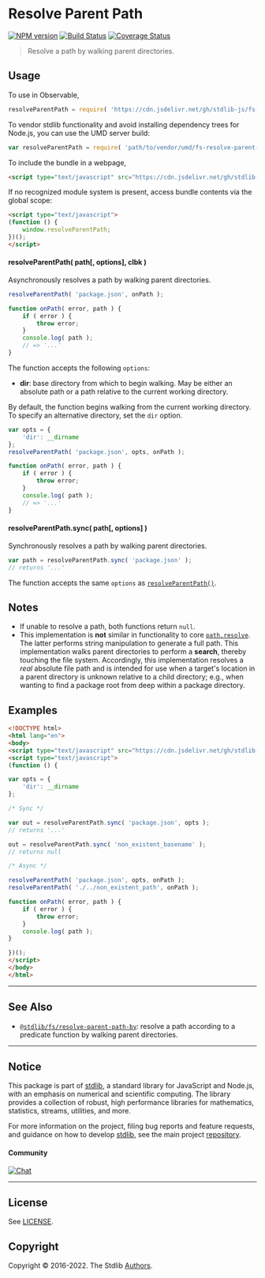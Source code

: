 <!--

@license Apache-2.0

Copyright (c) 2018 The Stdlib Authors.

Licensed under the Apache License, Version 2.0 (the "License");
you may not use this file except in compliance with the License.
You may obtain a copy of the License at

   http://www.apache.org/licenses/LICENSE-2.0

Unless required by applicable law or agreed to in writing, software
distributed under the License is distributed on an "AS IS" BASIS,
WITHOUT WARRANTIES OR CONDITIONS OF ANY KIND, either express or implied.
See the License for the specific language governing permissions and
limitations under the License.

-->

# Resolve Parent Path

[![NPM version][npm-image]][npm-url] [![Build Status][test-image]][test-url] [![Coverage Status][coverage-image]][coverage-url] <!-- [![dependencies][dependencies-image]][dependencies-url] -->

> Resolve a path by walking parent directories.



<section class="usage">

## Usage

To use in Observable,

```javascript
resolveParentPath = require( 'https://cdn.jsdelivr.net/gh/stdlib-js/fs-resolve-parent-path@umd/browser.js' )
```

To vendor stdlib functionality and avoid installing dependency trees for Node.js, you can use the UMD server build:

```javascript
var resolveParentPath = require( 'path/to/vendor/umd/fs-resolve-parent-path/index.js' )
```

To include the bundle in a webpage,

```html
<script type="text/javascript" src="https://cdn.jsdelivr.net/gh/stdlib-js/fs-resolve-parent-path@umd/browser.js"></script>
```

If no recognized module system is present, access bundle contents via the global scope:

```html
<script type="text/javascript">
(function () {
    window.resolveParentPath;
})();
</script>
```

<a name="resolve-parent-path"></a>

#### resolveParentPath( path\[, options], clbk )

Asynchronously resolves a path by walking parent directories.

```javascript
resolveParentPath( 'package.json', onPath );

function onPath( error, path ) {
    if ( error ) {
        throw error;
    }
    console.log( path );
    // => '...'
}
```

The function accepts the following `options`:

-   **dir**: base directory from which to begin walking. May be either an absolute path or a path relative to the current working directory.

By default, the function begins walking from the current working directory. To specify an alternative directory, set the `dir` option.

```javascript
var opts = {
    'dir': __dirname
};
resolveParentPath( 'package.json', opts, onPath );

function onPath( error, path ) {
    if ( error ) {
        throw error;
    }
    console.log( path );
    // => '...'
}
```

#### resolveParentPath.sync( path\[, options] )

Synchronously resolves a path by walking parent directories.

```javascript
var path = resolveParentPath.sync( 'package.json' );
// returns '...'
```

The function accepts the same `options` as [`resolveParentPath()`](#resolve-parent-path).

</section>

<!-- /.usage -->

<section class="notes">

## Notes

-   If unable to resolve a path, both functions return `null`.
-   This implementation is **not** similar in functionality to core [`path.resolve`][node-core-path-resolve]. The latter performs string manipulation to generate a full path. This implementation walks parent directories to perform a **search**, thereby touching the file system. Accordingly, this implementation resolves a _real_ absolute file path and is intended for use when a target's location in a parent directory is unknown relative to a child directory; e.g., when wanting to find a package root from deep within a package directory. 

</section>

<!-- /.notes -->

<section class="examples">

## Examples

<!-- eslint no-undef: "error" -->

```html
<!DOCTYPE html>
<html lang="en">
<body>
<script type="text/javascript" src="https://cdn.jsdelivr.net/gh/stdlib-js/fs-resolve-parent-path@umd/browser.js"></script>
<script type="text/javascript">
(function () {

var opts = {
    'dir': __dirname
};

/* Sync */

var out = resolveParentPath.sync( 'package.json', opts );
// returns '...'

out = resolveParentPath.sync( 'non_existent_basename' );
// returns null

/* Async */

resolveParentPath( 'package.json', opts, onPath );
resolveParentPath( './../non_existent_path', onPath );

function onPath( error, path ) {
    if ( error ) {
        throw error;
    }
    console.log( path );
}

})();
</script>
</body>
</html>
```

</section>

<!-- /.examples -->



<!-- Section for related `stdlib` packages. Do not manually edit this section, as it is automatically populated. -->

<section class="related">

* * *

## See Also

-   <span class="package-name">[`@stdlib/fs/resolve-parent-path-by`][@stdlib/fs/resolve-parent-path-by]</span><span class="delimiter">: </span><span class="description">resolve a path according to a predicate function by walking parent directories.</span>

</section>

<!-- /.related -->

<!-- Section for all links. Make sure to keep an empty line after the `section` element and another before the `/section` close. -->


<section class="main-repo" >

* * *

## Notice

This package is part of [stdlib][stdlib], a standard library for JavaScript and Node.js, with an emphasis on numerical and scientific computing. The library provides a collection of robust, high performance libraries for mathematics, statistics, streams, utilities, and more.

For more information on the project, filing bug reports and feature requests, and guidance on how to develop [stdlib][stdlib], see the main project [repository][stdlib].

#### Community

[![Chat][chat-image]][chat-url]

---

## License

See [LICENSE][stdlib-license].


## Copyright

Copyright &copy; 2016-2022. The Stdlib [Authors][stdlib-authors].

</section>

<!-- /.stdlib -->

<!-- Section for all links. Make sure to keep an empty line after the `section` element and another before the `/section` close. -->

<section class="links">

[npm-image]: http://img.shields.io/npm/v/@stdlib/fs-resolve-parent-path.svg
[npm-url]: https://npmjs.org/package/@stdlib/fs-resolve-parent-path

[test-image]: https://github.com/stdlib-js/fs-resolve-parent-path/actions/workflows/test.yml/badge.svg?branch=main
[test-url]: https://github.com/stdlib-js/fs-resolve-parent-path/actions/workflows/test.yml?query=branch:main

[coverage-image]: https://img.shields.io/codecov/c/github/stdlib-js/fs-resolve-parent-path/main.svg
[coverage-url]: https://codecov.io/github/stdlib-js/fs-resolve-parent-path?branch=main

<!--

[dependencies-image]: https://img.shields.io/david/stdlib-js/fs-resolve-parent-path.svg
[dependencies-url]: https://david-dm.org/stdlib-js/fs-resolve-parent-path/main

-->

[chat-image]: https://img.shields.io/gitter/room/stdlib-js/stdlib.svg
[chat-url]: https://gitter.im/stdlib-js/stdlib/

[stdlib]: https://github.com/stdlib-js/stdlib

[stdlib-authors]: https://github.com/stdlib-js/stdlib/graphs/contributors

[umd]: https://github.com/umdjs/umd
[es-module]: https://developer.mozilla.org/en-US/docs/Web/JavaScript/Guide/Modules

[deno-url]: https://github.com/stdlib-js/fs-resolve-parent-path/tree/deno
[umd-url]: https://github.com/stdlib-js/fs-resolve-parent-path/tree/umd
[esm-url]: https://github.com/stdlib-js/fs-resolve-parent-path/tree/esm
[branches-url]: https://github.com/stdlib-js/fs-resolve-parent-path/blob/main/branches.md

[stdlib-license]: https://raw.githubusercontent.com/stdlib-js/fs-resolve-parent-path/main/LICENSE

[node-core-path-resolve]: https://nodejs.org/api/path.html#path_path_resolve_paths

<!-- <related-links> -->

[@stdlib/fs/resolve-parent-path-by]: https://github.com/stdlib-js/fs-resolve-parent-path-by/tree/umd

<!-- </related-links> -->

</section>

<!-- /.links -->
